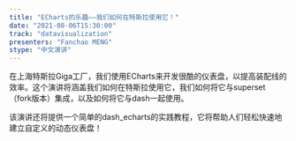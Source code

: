 ```yaml
---
title: "ECharts的乐趣——我们如何在特斯拉使用它！"
date: "2021-08-06T15:30:00" 
track: "datavisualization"
presenters: "Fanchao MENG"
stype: "中文演讲"
---
```

在上海特斯拉Giga工厂，我们使用ECharts来开发很酷的仪表盘，以提高装配线的效率。这个演讲将涵盖我们如何在特斯拉使用它，我们如何将它与superset（fork版本）集成，以及如何将它与dash一起使用。
 

该演讲还将提供一个简单的dash_echarts的实践教程，它将帮助人们轻松快速地建立自定义的动态仪表盘！